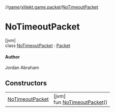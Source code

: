 //[game](../../../index.md)/[xlitekt.game.packet](../index.md)/[NoTimeoutPacket](index.md)

# NoTimeoutPacket

[jvm]\
class [NoTimeoutPacket](index.md) : [Packet](../-packet/index.md)

#### Author

Jordan Abraham

## Constructors

| | |
|---|---|
| [NoTimeoutPacket](-no-timeout-packet.md) | [jvm]<br>fun [NoTimeoutPacket](-no-timeout-packet.md)() |
